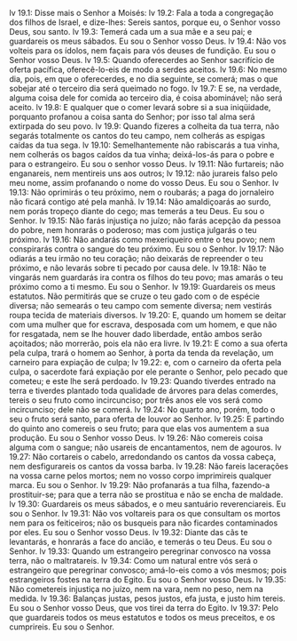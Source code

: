lv 19.1: Disse mais o Senhor a Moisés:
lv 19.2: Fala a toda a congregação dos filhos de Israel, e dize-lhes: Sereis santos, porque eu, o Senhor vosso Deus, sou santo.
lv 19.3: Temerá cada um a sua mãe e a seu pai; e guardareis os meus sábados. Eu sou o Senhor vosso Deus.
lv 19.4: Não vos volteis para os ídolos, nem façais para vós deuses de fundição. Eu sou o Senhor vosso Deus.
lv 19.5: Quando oferecerdes ao Senhor sacrifício de oferta pacífica, oferecê-lo-eis de modo a serdes aceitos.
lv 19.6: No mesmo dia, pois, em que o oferecerdes, e no dia seguinte, se comerá; mas o que sobejar até o terceiro dia será queimado no fogo.
lv 19.7: E se, na verdade, alguma coisa dele for comida ao terceiro dia, é coisa abominável; não será aceito.
lv 19.8: E qualquer que o comer levará sobre si a sua iniqüidade, porquanto profanou a coisa santa do Senhor; por isso tal alma será extirpada do seu povo.
lv 19.9: Quando fizeres a colheita da tua terra, não segarás totalmente os cantos do teu campo, nem colherás as espigas caídas da tua sega.
lv 19.10: Semelhantemente não rabiscarás a tua vinha, nem colherás os bagos caídos da tua vinha; deixá-los-ás para o pobre e para o estrangeiro. Eu sou o senhor vosso Deus.
lv 19.11: Não furtareis; não enganareis, nem mentireis uns aos outros;
lv 19.12: não jurareis falso pelo meu nome, assim profanando o nome do vosso Deus. Eu sou o Senhor.
lv 19.13: Não oprimirás o teu próximo, nem o roubarás; a paga do jornaleiro não ficará contigo até pela manhã.
lv 19.14: Não amaldiçoarás ao surdo, nem porás tropeço diante do cego; mas temerás a teu Deus. Eu sou o Senhor.
lv 19.15: Não farás injustiça no juízo; não farás acepção da pessoa do pobre, nem honrarás o poderoso; mas com justiça julgarás o teu próximo.
lv 19.16: Não andarás como mexeriqueiro entre o teu povo; nem conspirarás contra o sangue do teu próximo. Eu sou o Senhor.
lv 19.17: Não odiarás a teu irmão no teu coração; não deixarás de repreender o teu próximo, e não levarás sobre ti pecado por causa dele.
lv 19.18: Não te vingarás nem guardarás ira contra os filhos do teu povo; mas amarás o teu próximo como a ti mesmo. Eu sou o Senhor.
lv 19.19: Guardareis os meus estatutos. Não permitirás que se cruze o teu gado com o de espécie diversa; não semearás o teu campo com semente diversa; nem vestirás roupa tecida de materiais diversos.
lv 19.20: E, quando um homem se deitar com uma mulher que for escrava, desposada com um homem, e que não for resgatada, nem se lhe houver dado liberdade, então ambos serão açoitados; não morrerão, pois ela não era livre.
lv 19.21: E como a sua oferta pela culpa, trará o homem ao Senhor, à porta da tenda da revelação, um carneiro para expiação de culpa;
lv 19.22: e, com o carneiro da oferta pela culpa, o sacerdote fará expiação por ele perante o Senhor, pelo pecado que cometeu; e este lhe será perdoado.
lv 19.23: Quando tiverdes entrado na terra e tiverdes plantado toda qualidade de árvores para delas comerdes, tereis o seu fruto como incircunciso; por três anos ele vos será como incircunciso; dele não se comerá.
lv 19.24: No quarto ano, porém, todo o seu o fruto será santo, para oferta de louvor ao Senhor.
lv 19.25: E partindo do quinto ano comereis o seu fruto; para que elas vos aumentem a sua produção. Eu sou o Senhor vosso Deus.
lv 19.26: Não comereis coisa alguma com o sangue; não usareis de encantamentos, nem de agouros.
lv 19.27: Não cortareis o cabelo, arredondando os cantos da vossa cabeça, nem desfigurareis os cantos da vossa barba.
lv 19.28: Não fareis lacerações na vossa carne pelos mortos; nem no vosso corpo imprimireis qualquer marca. Eu sou o Senhor.
lv 19.29: Não profanarás a tua filha, fazendo-a prostituir-se; para que a terra não se prostitua e não se encha de maldade.
lv 19.30: Guardareis os meus sábados, e o meu santuário reverenciareis. Eu sou o Senhor.
lv 19.31: Não vos voltareis para os que consultam os mortos nem para os feiticeiros; não os busqueis para não ficardes contaminados por eles. Eu sou o Senhor vosso Deus.
lv 19.32: Diante das cãs te levantarás, e honrarás a face do ancião, e temerás o teu Deus. Eu sou o Senhor.
lv 19.33: Quando um estrangeiro peregrinar convosco na vossa terra, não o maltratareis.
lv 19.34: Como um natural entre vós será o estrangeiro que peregrinar convosco; amá-lo-eis como a vós mesmos; pois estrangeiros fostes na terra do Egito. Eu sou o Senhor vosso Deus.
lv 19.35: Não cometereis injustiça no juízo, nem na vara, nem no peso, nem na medida.
lv 19.36: Balanças justas, pesos justos, efa justa, e justo him tereis. Eu sou o Senhor vosso Deus, que vos tirei da terra do Egito.
lv 19.37: Pelo que guardareis todos os meus estatutos e todos os meus preceitos, e os cumprireis. Eu sou o Senhor.
